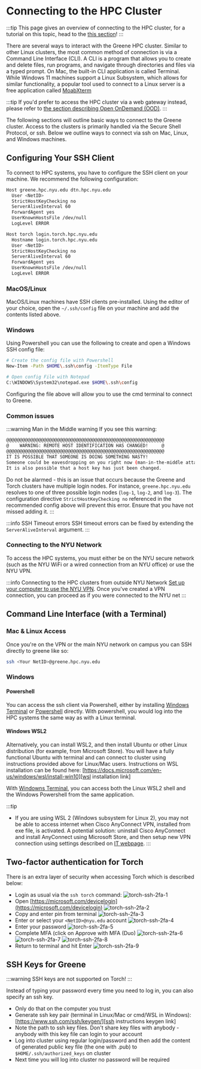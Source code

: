 # Connecting to the HPC Cluster

:::tip
This page gives an overview of connecting to the HPC cluster, for a tutorial on this topic, head to the [this section](../12_tutorial_intro_shell_hpc/02_connecting_to_hpc.mdx)! 
:::

There are several ways to interact with the Greene HPC cluster. Similar to other Linux clusters, the most common method of connection is via a Command Line Interface (CLI). A CLI is a program that allows you to create and delete files, run programs, and navigate through directories and files via a typed prompt. On Mac, the built-in CLI application is called Terminal. While Windows 11 machines support a Linux Subsystem, which allows for similar functionality, a popular tool used to connect to a Linux server is a free application called [MoabXterm](https://mobaxterm.mobatek.net/documentation.html) 

:::tip
If you'd prefer to access the HPC cluster via a web gateway instead, please refer to [the section describing Open OnDemand (OOD)](../09_ood/01_ood_intro.md).
:::

The following sections will outline basic ways to connect to the Greene cluster. Access to the clusters is primarily handled via the Secure Shell Protocol, or ssh. Below we outline ways to connect via ssh on Mac, Linux, and Windows machines.

## Configuring Your SSH Client

To connect to HPC systems, you have to configure the SSH client on your machine. We recommend the following configuration:
```sh
Host greene.hpc.nyu.edu dtn.hpc.nyu.edu
  User <NetID>
  StrictHostKeyChecking no
  ServerAliveInterval 60
  ForwardAgent yes
  UserKnownHostsFile /dev/null
  LogLevel ERROR

Host torch login.torch.hpc.nyu.edu
  Hostname login.torch.hpc.nyu.edu
  User <NetID>
  StrictHostKeyChecking no
  ServerAliveInterval 60
  ForwardAgent yes
  UserKnownHostsFile /dev/null
  LogLevel ERROR
```
### MacOS/Linux

MacOS/Linux machines have SSH clients pre-installed. Using the editor of your choice, open the `~/.ssh/config` file on your machine and add the contents listed above.

### Windows
Using Powershell you can use the following to create and open a Windows SSH config file:
```sh
# Create the config file with Powershell
New-Item -Path $HOME\.ssh\config -ItemType File

# Open config File with Notepad
C:\WINDOWS\System32\notepad.exe $HOME\.ssh\config
```
Configuring the file above will allow you to use the cmd terminal to connect to Greene.

### Common issues

:::warning Man in the Middle warning
If you see this warning:
```sh
@@@@@@@@@@@@@@@@@@@@@@@@@@@@@@@@@@@@@@@@@@@@@@@@@@@@@@@@@@@
@    WARNING: REMOTE HOST IDENTIFICATION HAS CHANGED!     @
@@@@@@@@@@@@@@@@@@@@@@@@@@@@@@@@@@@@@@@@@@@@@@@@@@@@@@@@@@@
IT IS POSSIBLE THAT SOMEONE IS DOING SOMETHING NASTY!
Someone could be eavesdropping on you right now (man-in-the-middle attack)!
It is also possible that a host key has just been changed.
```
Do not be alarmed - this is an issue that occurs because the Greene and Torch clusters have multiple login nodes. For instance, `greene.hpc.nyu.edu` resolves to one of three possible login nodes (`log-1`, `log-2`, and `log-3`). The configuration directive `StrictHostKeyChecking no` referenced in the recommended config above will prevent this error. Ensure that you have not missed adding it.
:::

:::info SSH Timeout errors
SSH timeout errors can be fixed by extending the `ServerAliveInterval` argument.
:::

### Connecting to the NYU Network
To access the HPC systems, you must either be on the NYU secure network (such as the NYU WiFi or a wired connection from an NYU office) or use the NYU VPN.

:::info Connecting to the HPC clusters from outside NYU Network
[Set up your computer to use the NYU VPN][nyu vpn link]. Once you've created a VPN connection, you can proceed as if you were connected to the NYU net
:::

## Command Line Interface (with a Terminal)

### Mac & Linux Access

Once you're on the VPN or the main NYU network on campus you can SSH directly to greene like so:

```sh
ssh <Your NetID>@greene.hpc.nyu.edu
```
 
### Windows

#### Powershell
You can access the ssh client via Powershell, either by installing [Windows Terminal](https://apps.microsoft.com/detail/9n0dx20hk701?hl=en-US&gl=US) or [Powershell](https://learn.microsoft.com/en-us/powershell/scripting/install/installing-powershell-on-windows) directly. With powershell, you would log into the HPC systems the same way as with a Linux terminal.

#### Windows WSL2

Alternatively, you can install WSL2, and then install Ubuntu or other Linux distribution (for example, from Microsoft Store). You will have a fully functional Ubuntu with terminal and can connect to cluster using instructions provided above for Linux/Mac users. Instructions on WSL installation can be found here: [https://docs.microsoft.com/en-us/windows/wsl/install-win10][wsl installation link]

With [Windowns Terminal](https://apps.microsoft.com/detail/9n0dx20hk701?hl=en-US&gl=US), you can access both the Linux WSL2 shell and the Windows Powershell from the same application.
 
:::tip
-   If you are using WSL 2 (Windows subsystem for Linux 2), you may not be able to access internet when Cisco AnyConnect VPN, installed from exe file, is activated. A potential solution: uninstall Cisco AnyConnect and install AnyConnect using Microsoft Store, and then setup new VPN connection using settings described on [IT webpage][install vpn on windows link].
:::

## Two-factor authentication for Torch
There is an extra layer of security when accessing Torch which is described below:

-   Login as usual via the `ssh torch` command:
![torch-ssh-2fa-1](static/torch-ssh-2fa-1.png) 
-   Open [https://microsoft.com/devicelogin](https://microsoft.com/devicelogin)
![torch-ssh-2fa-2](static/torch-ssh-2fa-2.png)
-   Copy and enter pin from terminal
![torch-ssh-2fa-3](static/torch-ssh-2fa-3.png)
-   Enter or select your `<NetID>@nyu.edu` account
![torch-ssh-2fa-4](static/torch-ssh-2fa-4.png)
-   Enter your password
![torch-ssh-2fa-5](static/torch-ssh-2fa-5.png)
-   Complete MFA (click on Approve with MFA (Duo)
![torch-ssh-2fa-6](static/torch-ssh-2fa-6.png)
![torch-ssh-2fa-7](static/torch-ssh-2fa-7.png)
![torch-ssh-2fa-8](static/torch-ssh-2fa-8.png)
-   Return to terminal and hit Enter
![torch-ssh-2fa-9](static/torch-ssh-2fa-9.png)

## SSH Keys for Greene
:::warning
SSH keys are not supported on Torch!
:::

Instead of typing your password every time you need to log in, you can also specify an ssh key.

-   Only do that on the computer you trust
-   Generate ssh key pair (terminal in Linux/Mac or cmd/WSL in Windows): [https://www.ssh.com/ssh/keygen/][ssh instructions keygen link]
-   Note the path to ssh key files. Don't share key files with anybody - anybody with this key file can login to your account
-   Log into cluster using regular login/password and then add the content of generated public key file (the one with .pub) to `$HOME/.ssh/authorized_keys` on cluster
-   Next time you will log into cluster no password will be required


[nyu vpn link]: https://www.nyu.edu/life/information-technology/infrastructure/network-services/vpn.html

[install vpn on windows link]: https://nyu.service-now.com/sp?sys_kb_id=6177d7031c811904bbcf4dc2835ec340&id=kb_article_view&sysparm_rank=3&sysparm_tsqueryId=9a07fee81b146410a54ffdd51a4bcb8e

[apple terminal link]: https://support.apple.com/guide/terminal/open-or-quit-terminal-apd5265185d-f365-44cb-8b09-71a064a42125/mac#:~:text=Open%20Terminal,%2C%20then%20double%2Dclick%20Terminal.

[wsl installation link]: https://docs.microsoft.com/en-us/windows/wsl/install-win10

[ssh instructions keygen link]: https://www.ssh.com/ssh/keygen/
